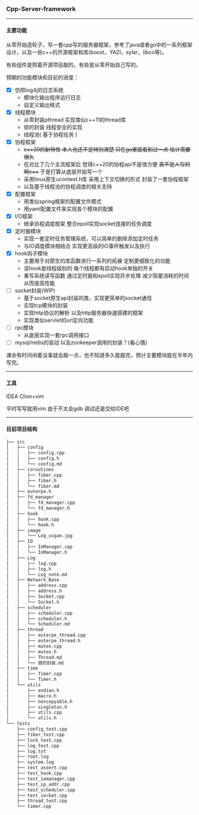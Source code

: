 ### Cpp-Server-framework

---

#### 主要功能

从零开始造轮子，写一套cpp写的服务器框架，参考了java或者go中的一系列框架设计，以及一些c++的开源框架和库(boost，YAZI，sylar，libco等)。

有些组件是照着开源项目敲的，有些是从零开始自己写的。

预期的功能模块和目前的进度：

- [x] 仿照log4j的日志系统 
  - 模块化输出程序运行日志
  - 自定义输出格式
- [x] 线程模块
  - 从零封装pthread 实现类似c++11的thread库
  - 锁的封装 线程安全的实现
  - 线程池( 基于协程任务 )
- [x] 协程框架
  - ~~c++20的新特性 本人也还不是特别清楚 只在go里面看到过一点 估计需要很久~~
  - 在对比了几个主流框架后 觉得c++20的协程api不是很方便  ~~真不是人写的啊c++~~ 于是打算从底层开始写一个
  - 采用linux原生ucontext.h库 采用上下文切换的形式 封装了一套协程框架
  - 以及基于线程池的协程调度的相关支持
- [x] 配置框架
  - 用类似spring框架的配置文件模式 
  - 用yaml配置文件来实现各个模块的配置
- [x] I/O框架
  - 继承协程调度框架 整合epoll实现socket连接的任务调度
- [x] 定时器模块
  - 实现一套定时任务管理系统，可以简单的删除添加定时任务
  - 与IO调度模块相结合 实现更高级的IO事件触发以及执行
- [x] hook钩子模块
  - 主要用于对原生的库函数进行一系列的拓展 定制更细致化的功能
  - 该hook是线程级别的 每个线程都有启动hook单独的开关
  - 重写系统读写函数 通过定时器和epoll实现异步处理 减少阻塞消耗的时间 从而提高性能
- [ ] socket封装(WIP)
  - 基于socket原生api封装的类，实现更简单的socket通信
  - 实现tcp模块的封装
  - 实现http协议的解析 以及http服务器快速搭建的框架
  - 实现类似servlet的url定向功能
- [ ] rpc模块
  - 从底层实现一套rpc调用接口
- [ ] mysql/redis的驱动 以及zookeeper调用的封装？(看心情)

课余有时间闲着没事就会敲一点，也不知道多久能敲完，预计主要模块能在半年内写完。

---

#### 工具

IDEA Clion+vim

平时写写就用vim 由于不太会gdb 调试还是交给IDE吧

---

#### 目前项目结构

```bash
├── src
│   ├── config
│   │   ├── config.cpp
│   │   ├── config.h
│   │   └── config.md
│   ├── coroutines
│   │   ├── fiber.cpp
│   │   ├── fiber.h
│   │   └── fiber.md
│   ├── euterpe.h
│   ├── fd_manager
│   │   ├── fd_manager.cpp
│   │   └── fd_manager.h
│   ├── hook
│   │   ├── hook.cpp
│   │   └── hook.h
│   ├── image
│   │   └── Log_usgae.jpg
│   ├── IO
│   │   ├── IoManager.cpp
│   │   └── IoManager.h
│   ├── Log
│   │   ├── log.cpp
│   │   ├── log.h
│   │   └── Log_note.md
│   ├── Network_Base
│   │   ├── address.cpp
│   │   ├── address.h
│   │   ├── Socket.cpp
│   │   └── Socket.h
│   ├── scheduler
│   │   ├── scheduler.cpp
│   │   ├── scheduler.h
│   │   └── Scheduler.md
│   ├── thread
│   │   ├── euterpe_thread.cpp
│   │   ├── euterpe_thread.h
│   │   ├── mutex.cpp
│   │   ├── mutex.h
│   │   ├── Thread.md
│   │   └── 锁的封装.md
│   ├── time
│   │   ├── Timer.cpp
│   │   └── Timer.h
│   └── utils
│       ├── endian.h
│       ├── macro.h
│       ├── noncopyable.h
│       ├── singleton.h
│       ├── utils.cpp
│       └── utils.h
└── tests
    ├── config_test.cpp
    ├── fiber_test.cpp
    ├── lock_test.cpp
    ├── log_test.cpp
    ├── log.txt
    ├── root.log
    ├── system.log
    ├── test_assert.cpp
    ├── test_hook.cpp
    ├── test_iomanager.cpp
    ├── test_ip_addr.cpp
    ├── test_scheduler.cpp
    ├── test_socket.cpp
    ├── thread_test.cpp
    └── timer.cpp
```



 
